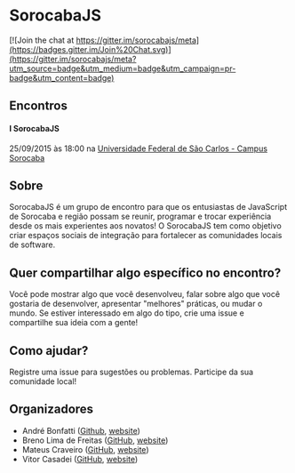 # SorocabaJS

[![Join the chat at https://gitter.im/sorocabajs/meta](https://badges.gitter.im/Join%20Chat.svg)](https://gitter.im/sorocabajs/meta?utm_source=badge&utm_medium=badge&utm_campaign=pr-badge&utm_content=badge)

## Encontros

#### I SorocabaJS 

25/09/2015 às 18:00 na [Universidade Federal de São Carlos - Campus Sorocaba](http://www.sorocaba.ufscar.br/ufscar/index.php?pg_id=1)

## Sobre

SorocabaJS é um grupo de encontro para que os entusiastas de JavaScript de Sorocaba e região possam se reunir, programar e trocar experiência desde os mais experientes aos novatos! O SorocabaJS tem como objetivo criar espaços sociais de integração para fortalecer as comunidades locais de software.

## Quer compartilhar algo específico no encontro?

Você pode mostrar algo que você desenvolveu, falar sobre algo que você gostaria de desenvolver, apresentar "melhores" práticas, ou mudar o mundo. Se estiver interessado em algo do tipo, crie uma issue e compartilhe sua ideia com a gente!

## Como ajudar?

Registre uma issue para sugestões ou problemas. Participe da sua comunidade local!

## Organizadores

- André Bonfatti ([Github](https://github.com/andrebnf), [website](http://andrebnf.com))
- Breno Lima de Freitas ([GitHub](https://github.com/brenolf), [website](https://breno.io))
- Mateus Craveiro ([GitHub](https://github.com/mccraveiro), [website](http://mccraveiro.github.io))
- Vitor Casadei ([GitHub](https://github.com/vcasadei), [website](http://casadei.io/))
